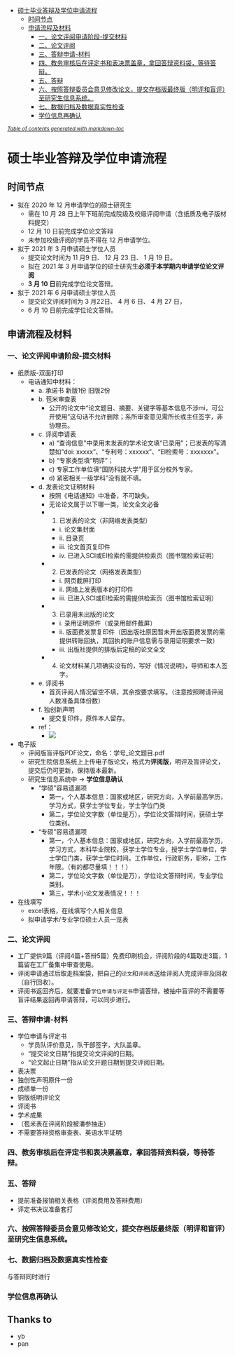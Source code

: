 - [硕士毕业答辩及学位申请流程](#-------------)
  * [时间节点](#----)
  * [申请流程及材料](#-------)
    + [一、论文评阅申请阶段-提交材料](#---------------)
    + [二、论文评阅](#------)
    + [三、答辩申请-材料](#---------)
    + [四、教务审核后在评定书和表决票盖章，拿回答辩资料袋，等待答辩。](#-------------------------------)
    + [五、答辩](#----)
    + [六、按照答辩委员会意见修改论文，提交存档版最终版（明评和盲评）至研究生信息系统。](#----------------------------------------)
    + [七、数据归档及数据真实性检查](#--------------)
    + [学位信息再确认](#-------)

<small><i><a href='http://ecotrust-canada.github.io/markdown-toc/'>Table of contents generated with markdown-toc</a></i></small>



# 硕士毕业答辩及学位申请流程
## 时间节点
- 拟在 2020 年 12 月申请学位的硕士研究生
    - 需在 10 月 28 日上午下班前完成院级及校级评阅申请（含纸质及电子版材料提交） 
    - 12 月 10 日前完成学位论文答辩
    - 未参加校级评阅的学员不得在 12 月申请学位。
- 拟于 2021 年 3 月申请硕士学位人员
    - 提交论文时间为 11 月9 日、 12 月 23 日、 1 月 19 日。 
    - 拟在 2021 年 3 月申请学位的硕士研究生**必须于本学期内申请学位论文评阅**
    - **3 月 10 日**前完成学位论文答辩。
- 拟于 2021 年 6 月申请硕士学位人员
    - 提交论文评阅时间为 3 月22日、 4 月 6 日、 4 月 27 日， 
    - 6 月 10 日前完成学位论文答辩。

## 申请流程及材料
### 一、论文评阅申请阶段-提交材料
- 纸质版-双面打印
    - 电话通知中材料：
        - a. 承诺书 新版1份 旧版2份
        - b. 苞米审查表
            - 公开的论文中“论文题目、摘要、关键字等基本信息不涉mi，可公开使用”这句话不允许删除；系所审查意见需所长或主任签字，非协理员。
        - c. 评阅申请表
            - a) “查询信息”中录用未发表的学术论文填“已录用”；已发表的写清楚如“doi: xxxxx”、“专利号：xxxxxx”、“EI检索号：xxxxxxx”。
            - b) “专家类型填“明评”；
            - c) 专家工作单位填“国防科技大学”用于区分校外专家。
            - d) 紧密相关一级学科”没有就不填。
        - d. 发表论文证明材料
            - 按照《电话通知》中准备，不可缺失。
            - 无论论文属于以下哪一类，论文全文必备
            - 1. 已发表的论文（非网络发表类型）
                - i. 论文集封面
                - ii. 目录页
                - iii. 论文首页复印件
                - iv. 已进入SCI或EI检索的需提供检索页（图书馆检索证明）
            - 2. 已发表的论文（网络发表类型）
                - i. 网页截屏打印
                - ii. 网络上发表版本的打印件
                - iii. 已进入SCI或EI检索的需提供检索页（图书馆检索证明）
            - 3. 已录用未出版的论文
                - i. 录用证明原件（或录用邮件截屏）
                - ii. 版面费发票复印件（因出版社原因暂未开出版面费发票的需提供转账回执，其回执的账户信息需与录用证明要求一致）
                - iii. 出版社提供的排版后定稿的论文全文
            - 4. 论文材料某几项确实没有的，写好《情况说明》，导师和本人签字。
        - e. 评阅书
            - 首页评阅人情况留空不填，其余按要求填写。（注意按照聘请评阅人数准备具体份数）
        - f. 独创新声明
            - 提交复印件，原件本人留存。
        - ref：
            - ![](https://firebasestorage.googleapis.com/v0/b/firescript-577a2.appspot.com/o/imgs%2Fapp%2Fdaily_zp%2Fc8w6FP2j98.png?alt=media&token=ca5f12e5-5bb5-4b7e-9594-fb2622230b83)
- 电子版
    - 评阅版盲评版PDF论文，命名：学号_论文题目.pdf
    - 研究生院信息系统上上传电子版论文，格式为**评阅版**，明评及盲评论文，提交后仍可更新，保持版本最新。
    - 研究生信息系统中 -> **学位信息确认**
        - “学硕”容易遗漏项
            - 第一，个人基本信息：国家或地区，研究方向，入学前最高学历，学习方式，获学士学位专业，学士学位门类
            - 第二，学位论文字数（单位是万），学位论文答辩时间，获硕士学位类别。
        - “专硕”容易遗漏项
            - 第一，个人基本信息：国家或地区，研究方向，入学前最高学历，学习方式，本科毕业院校，获学士学位专业，授学士学位单位，学士学位门类，获学士学位时间。工作单位，行政职务，职称，工作年限。（有的都尽量填！！！）
            - 第二，学位论文字数（单位是万），学位论文答辩时间，专业学位类别。
            - 第三，学术小论文发表情况！！！
- 在线填写
    - excel表格，在线填写个人相关信息
    - 拟申请学术/专业学位硕士人员一览表
### 二、论文评阅
- 工厂提供9篇（评阅4篇+答辩5篇）免费印刷机会，评阅阶段的4篇取走3篇，1篇留在工厂备集中审查使用。
- 评阅申请通过后取走档案袋，把自己的`论文`和`评阅表`送给评阅人完成评审及回收（自行回收）。
- 评阅书返回齐后，就要准备`学位申请与评定书`申请答辩，被抽中盲评的不需要等盲评结果返回再申请答辩，可以同步进行。
### 三、答辩申请-材料
- 学位申请与评定书
    - 学员队评价意见，队干部签字，大队盖章。
    - “提交论文日期”指提交论文评阅的日期。
    - “论文起止日期”指从论文开题日期到提交评阅日期。
- 表决票
- 独创性声明原件一份
- 成绩单一份
- 铜版纸明评论文
- 评阅书
- 学术成果
- （苞米表在评阅阶段被潘参抽走）
- 不需要答辩资格审查表、英语水平证明
### 四、教务审核后在评定书和表决票盖章，拿回答辩资料袋，等待答辩。
### 五、答辩
- 提前准备报销相关表格（评阅费用及答辩费用）
- 评定书决议准备套打
### 六、按照答辩委员会意见修改论文，提交存档版最终版（明评和盲评）至研究生信息系统。
### 七、数据归档及数据真实性检查
与答辩同时进行

### 学位信息再确认



## Thanks to
- yb
- pan
